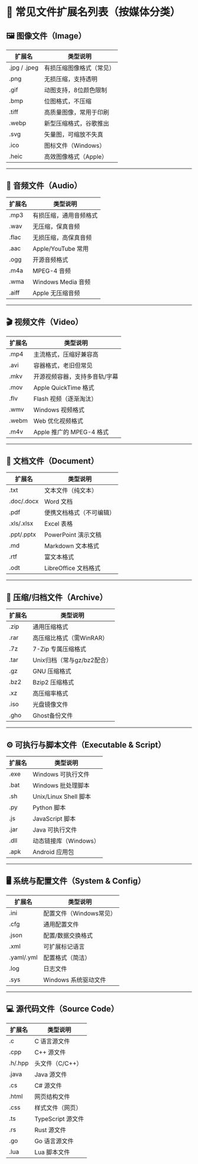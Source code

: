 # 💾 常见文件扩展名列表（按媒体分类）

## 🖼 图像文件（Image）
| 扩展名 | 类型说明            |
|--------|---------------------|
| .jpg / .jpeg | 有损压缩图像格式（常见） |
| .png         | 无损压缩，支持透明      |
| .gif         | 动图支持，8位颜色限制    |
| .bmp         | 位图格式，不压缩        |
| .tiff        | 高质量图像，常用于印刷  |
| .webp        | 新型压缩格式，谷歌推出  |
| .svg         | 矢量图，可缩放不失真    |
| .ico         | 图标文件（Windows）     |
| .heic        | 高效图像格式（Apple）   |

---

## 🎵 音频文件（Audio）
| 扩展名 | 类型说明             |
|--------|----------------------|
| .mp3   | 有损压缩，通用音频格式 |
| .wav   | 无压缩，保真音频       |
| .flac  | 无损压缩，高保真音频   |
| .aac   | Apple/YouTube 常用    |
| .ogg   | 开源音频格式          |
| .m4a   | MPEG-4 音频           |
| .wma   | Windows Media 音频    |
| .aiff  | Apple 无压缩音频      |

---

## 🎬 视频文件（Video）
| 扩展名 | 类型说明               |
|--------|------------------------|
| .mp4   | 主流格式，压缩好兼容高 |
| .avi   | 容器格式，老旧但常见   |
| .mkv   | 开源视频容器，支持多音轨/字幕 |
| .mov   | Apple QuickTime 格式   |
| .flv   | Flash 视频（逐渐淘汰） |
| .wmv   | Windows 视频格式       |
| .webm  | Web 优化视频格式       |
| .m4v   | Apple 推广的 MPEG-4 格式 |

---

## 📄 文档文件（Document）
| 扩展名   | 类型说明               |
|----------|------------------------|
| .txt     | 文本文件（纯文本）     |
| .doc/.docx | Word 文档             |
| .pdf     | 便携文档格式（不可编辑）|
| .xls/.xlsx | Excel 表格           |
| .ppt/.pptx | PowerPoint 演示文稿   |
| .md      | Markdown 文本格式      |
| .rtf     | 富文本格式             |
| .odt     | LibreOffice 文档格式   |

---

## 📁 压缩/归档文件（Archive）
| 扩展名  | 类型说明               |
| ---- | ------------------ |
| .zip | 通用压缩格式             |
| .rar | 高压缩比格式（需WinRAR）    |
| .7z  | 7-Zip 专属压缩格式       |
| .tar | Unix归档（常与gz/bz2配合） |
| .gz  | GNU 压缩格式           |
| .bz2 | Bzip2 压缩格式         |
| .xz  | 高压缩率格式             |
| .iso | 光盘镜像文件             |
| .gho | Ghost备份文件          |

---

## ⚙ 可执行与脚本文件（Executable & Script）
| 扩展名 | 类型说明               |
|--------|------------------------|
| .exe   | Windows 可执行文件      |
| .bat   | Windows 批处理脚本      |
| .sh    | Unix/Linux Shell 脚本   |
| .py    | Python 脚本             |
| .js    | JavaScript 脚本         |
| .jar   | Java 可执行文件         |
| .dll   | 动态链接库（Windows）   |
| .apk   | Android 应用包         |

---

## 🖥 系统与配置文件（System & Config）
| 扩展名 | 类型说明               |
|--------|------------------------|
| .ini   | 配置文件（Windows常见） |
| .cfg   | 通用配置文件            |
| .json  | 配置/数据交换格式       |
| .xml   | 可扩展标记语言           |
| .yaml/.yml | 配置格式（简洁）     |
| .log   | 日志文件                |
| .sys   | Windows 系统驱动文件    |

---

## 💻 源代码文件（Source Code）
| 扩展名 | 类型说明               |
|--------|------------------------|
| .c     | C 语言源文件            |
| .cpp   | C++ 源文件              |
| .h/.hpp| 头文件（C/C++）         |
| .java  | Java 源文件             |
| .cs    | C# 源文件               |
| .html  | 网页结构文件            |
| .css   | 样式文件（网页）        |
| .ts    | TypeScript 源文件       |
| .rs    | Rust 源文件             |
| .go    | Go 语言源文件           |
| .lua   | Lua 脚本文件            |
